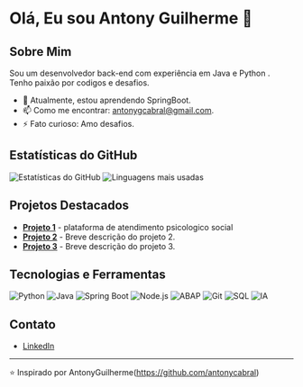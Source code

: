 # Olá, Eu sou Antony Guilherme 👋

## Sobre Mim
Sou um desenvolvedor back-end com experiência em Java e Python . Tenho paixão por codigos e desafios.

- 🌱 Atualmente, estou aprendendo SpringBoot.
- 📫 Como me encontrar: antonygcabral@gmail.com.
- ⚡ Fato curioso: Amo desafios.

## Estatísticas do GitHub
![Estatísticas do GitHub](https://github-readme-stats.vercel.app/api?username=antonycabral_github&show_icons=true&hide_border=true)
![Linguagens mais usadas](https://github-readme-stats.vercel.app/api/top-langs/?username=antonycabral&layout=compact&theme=radical)

## Projetos Destacados
- [**Projeto 1**](https://github.com/antonycabral/ApoiaMaisplatform) - plataforma de atendimento psicologico social
- [**Projeto 2**](https://github.com/seu-username/projeto2) - Breve descrição do projeto 2.
- [**Projeto 3**](https://github.com/seu-username/projeto3) - Breve descrição do projeto 3.

## Tecnologias e Ferramentas
![Python](https://img.shields.io/badge/-Python-3776AB?style=flat&logo=python&logoColor=white)
![Java](https://img.shields.io/badge/-Java-007396?style=flat&logo=java&logoColor=white)
![Spring Boot](https://img.shields.io/badge/-Spring_Boot-6DB33F?style=flat&logo=spring&logoColor=white)
![Node.js](https://img.shields.io/badge/-Node.js-339933?style=flat&logo=node.js&logoColor=white)
![ABAP](https://img.shields.io/badge/-ABAP-0A84C1?style=flat&logo=sap&logoColor=white)
![Git](https://img.shields.io/badge/-Git-F05032?style=flat&logo=git&logoColor=white)
![SQL](https://img.shields.io/badge/-SQL-4479A1?style=flat&logo=postgresql&logoColor=white)
![IA](https://img.shields.io/badge/-Inteligência_Artificial-00BFFF?style=flat&logo=ai&logoColor=white)

## Contato
- [LinkedIn](https://www.linkedin.com/in/antony-guilherme/)

---

⭐️ Inspirado por AntonyGuilherme(https://github.com/antonycabral)

